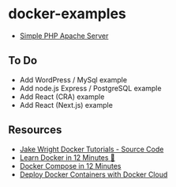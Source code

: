 # docker-examples

- [Simple PHP Apache Server](./example-php-apache)

## To Do

- Add WordPress / MySql example
- Add node.js Express / PostgreSQL example
- Add React (CRA) example
- Add React (Next.js) example

## Resources

- [Jake Wright Docker Tutorials - Source Code](https://github.com/jakewright/tutorials/tree/master/docker)
- [Learn Docker in 12 Minutes 🐳](https://www.youtube.com/watch?v=YFl2mCHdv24)
- [Docker Compose in 12 Minutes](https://www.youtube.com/watch?v=Qw9zlE3t8Ko)
- [Deploy Docker Containers with Docker Cloud](https://www.youtube.com/watch?v=F82K07NmRpk)

